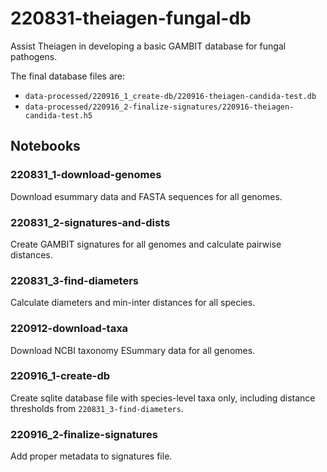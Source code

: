 # 220831-theiagen-fungal-db

Assist Theiagen in developing a basic GAMBIT database for fungal pathogens.

The final database files are:

* `data-processed/220916_1_create-db/220916-theiagen-candida-test.db`
* `data-processed/220916_2-finalize-signatures/220916-theiagen-candida-test.h5`


## Notebooks

### 220831_1-download-genomes

Download esummary data and FASTA sequences for all genomes.


### 220831_2-signatures-and-dists

Create GAMBIT signatures for all genomes and calculate pairwise distances.


### 220831_3-find-diameters

Calculate diameters and min-inter distances for all species.


### 220912-download-taxa

Download NCBI taxonomy ESummary data for all genomes.


### 220916_1-create-db

Create sqlite database file with species-level taxa only, including distance thresholds from
`220831_3-find-diameters`.


### 220916_2-finalize-signatures

Add proper metadata to signatures file.
